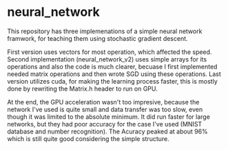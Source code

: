 # neural_network

This repository has three implemenations of a simple neural network framwork, for teaching them using stochastic gradient descent.

First version uses vectors for most operation, which affected the speed. 
Second implementation (neural_network_v2) uses simple arrays for its operations and also the code is much clearer, becuase 
I first implemented needed matrix operations and then wrote SGD using these operations.
Last version utilizes cuda, for making the learning process faster, this is mostly done by rewriting the Matrix.h header to run on GPU.

At the end, the GPU acceleration wasn't too impresive, because the network I've used is quite small and data transfer was too slow, even though it
was limited to the absolute minimum. It did run faster for large networks, but they had poor accuracy for the case I've used (MNIST database and number recognition). The Acuracy peaked at about 96% which is still quite good considering the simple structure.
